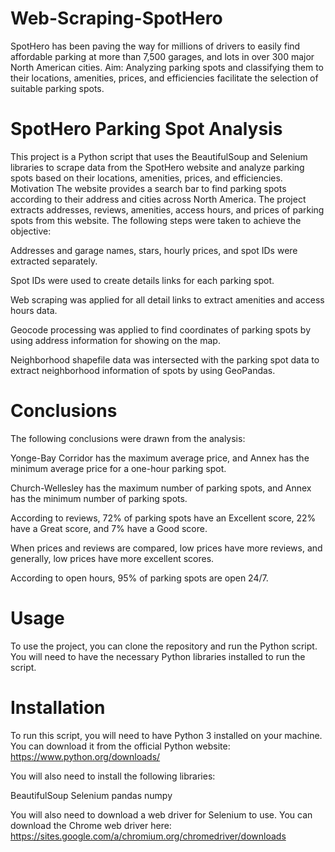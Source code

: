 # Web-Scraping-SpotHero
SpotHero has been paving the way for millions of drivers to easily find affordable parking at more than 7,500 garages, and lots in over 300 major North American cities. Aim: Analyzing parking spots and classifying them to their locations, amenities, prices, and efficiencies facilitate the selection of suitable parking spots.

# SpotHero Parking Spot Analysis
This project is a Python script that uses the BeautifulSoup and Selenium libraries to scrape data from the SpotHero website and analyze parking spots based on their locations, amenities, prices, and efficiencies.
Motivation
The website provides a search bar to find parking spots according to their address and cities across North America. The project extracts addresses, reviews, amenities, access hours, and prices of parking spots from this website. The following steps were taken to achieve the objective:

Addresses and garage names, stars, hourly prices, and spot IDs were extracted separately.

Spot IDs were used to create details links for each parking spot.

Web scraping was applied for all detail links to extract amenities and access hours data.

Geocode processing was applied to find coordinates of parking spots by using address information for showing on the map.

Neighborhood shapefile data was intersected with the parking spot data to extract neighborhood information of spots by using GeoPandas.
# Conclusions
The following conclusions were drawn from the analysis:

Yonge-Bay Corridor has the maximum average price, and Annex has the minimum average price for a one-hour parking spot.

Church-Wellesley has the maximum number of parking spots, and Annex has the minimum number of parking spots.

According to reviews, 72% of parking spots have an Excellent score, 22% have a Great score, and 7% have a Good score.

When prices and reviews are compared, low prices have more reviews, and generally, low prices have more excellent scores.

According to open hours, 95% of parking spots are open 24/7.

# Usage
To use the project, you can clone the repository and run the Python script. You will need to have the necessary Python libraries installed to run the script.

# Installation
To run this script, you will need to have Python 3 installed on your machine. You can download it from the official Python website: https://www.python.org/downloads/

You will also need to install the following libraries:

BeautifulSoup
Selenium
pandas
numpy

You will also need to download a web driver for Selenium to use. You can download the Chrome web driver here: https://sites.google.com/a/chromium.org/chromedriver/downloads
